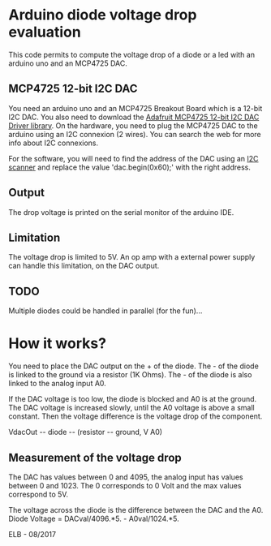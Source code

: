# Arduino diode voltage drop evaluation
This code permits to compute the voltage drop of a diode or a led with an arduino uno and an MCP4725 DAC.

## MCP4725 12-bit I2C DAC
You need an arduino uno and an MCP4725 Breakout Board which is a 12-bit I2C DAC.
You also need to download the [Adafruit MCP4725 12-bit I2C DAC Driver library](https://github.com/adafruit/Adafruit_MCP4725 "Adafruit MCP4725 library").
On the hardware, you need to plug the MCP4725 DAC to the arduino using an I2C connexion (2 wires).
You can search the web for more info about I2C connexions.

For the software, you will need to find the address of the DAC using an [I2C scanner](http://playground.arduino.cc/Main/I2cScanner "I2C scanner") and replace the value 'dac.begin(0x60);' with the right address.

## Output
The drop voltage is printed on the serial monitor of the arduino IDE.

## Limitation
The voltage drop is limited to 5V. 
An op amp with a external power supply can handle this limitation, on the DAC output.

## TODO
Multiple diodes could be handled in parallel (for the fun)...

# How it works?
You need to place the DAC output on the + of the diode. 
The - of the diode is linked to the ground via a resistor (1K Ohms). 
The - of the diode is also linked to the analog input A0.

If the DAC voltage is too low, the diode is blocked and A0 is at the ground.
The DAC voltage is increased slowly, until the A0 voltage is above a small constant.
Then the voltage difference is the voltage drop of the component.

VdacOut -- diode -- (resistor -- ground, V A0) 

## Measurement of the voltage drop
The DAC has values between 0 and 4095, the analog input has values between 0 and 1023.
The 0 corresponds to 0 Volt and the max values correspond to 5V.

The voltage across the diode is the difference between the DAC and the A0.
Diode Voltage = DACval/4096.*5. - A0val/1024.*5.


ELB - 08/2017 


